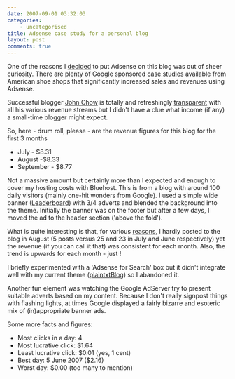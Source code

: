 ```yaml
---
date: 2007-09-01 03:32:03
categories:
    - uncategorised
title: Adsense case study for a personal blog
layout: post
comments: true
---
```

One of the reasons I
[decided](http://www.nbrightside.com/blog/2007/05/23/sit-back-and-watch-the-money-roll-in/)
to put Adsense on this blog was out of sheer curiosity. There are plenty
of Google sponsored [case
studies](https://www.google.com/adsense/static/en_US/Success.html)
available from American shoe shops that significantly increased sales
and revenues using Adsense.

Successful blogger [John Chow](http://www.johnchow.com/) is totally and
refreshingly
[transparent](http://www.johnchow.com/john-chow-dot-com-blog-income-report-july-2007/)
with all his various revenue streams but I didn't have a clue what
income (if any) a small-time blogger might expect.

So, here - drum roll, please - are the revenue figures for this blog for
the first 3 months

-   July - $8.31
-   August -$8.33
-   September - $8.77

Not a massive amount but certainly more than I expected and enough to
cover my hosting costs with Bluehost. This is from a blog with around
100 daily visitors (mainly one-hit wonders from Google).
I used a simple wide banner
([Leaderboard](https://www.google.com/adsense/static/en_GB/AdFormats.html))
with 3/4 adverts and blended the background into the theme. Initially
the banner was on the footer but after a few days, I moved the ad to the
header section ('above the fold').

What is quite interesting is that, for various
[reasons](http://www.nbrightside.com/blog/2007/08/28/confessions-of-a-blog-addict/),
I hardly posted to the blog in August (5 posts versus 25 and 23 in July
and June respectively) yet the revenue (if you can call it that) was
consistent for each month. Also, the trend is upwards for each month -
just !

I briefly experimented with a 'Adsense for Search' box but it didn't
integrate well with my current theme
([plaintxtBlog](http://www.plaintxt.org/themes/plaintxtblog/)) so I
abandoned it.

Another fun element was watching the Google AdServer try to present
suitable adverts based on my content. Because I don't really signpost
things with flashing lights, at times Google displayed a fairly bizarre
and esoteric mix of (in)appropriate banner ads.

Some more facts and figures:

-   Most clicks in a day: 4
-   Most lucrative click: $1.64
-   Least lucrative click: $0.01 (yes, 1 cent)
-   Best day: 5 June 2007 ($2.16)
-   Worst day: $0.00 (too many to mention)

